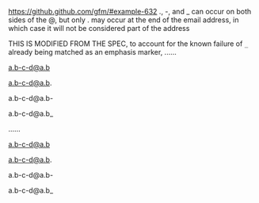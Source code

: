 https://github.github.com/gfm/#example-632
., -, and _ can occur on both sides of the @, but only . may occur at the end of the email address, in which case it will not be considered part of the address

THIS IS MODIFIED FROM THE SPEC, to account for the known failure of `_` already being matched as an emphasis marker,
......

a.b-c-d@a.b

a.b-c-d@a.b.

a.b-c-d@a.b-

a.b-c-d@a.b_

......

<p data-sourcepos="1:1-1:11"><a data-sourcepos="1:1-1:11" href="mailto:a.b-c-d@a.b">a.b-c-d@a.b</a></p>
<p data-sourcepos="3:1-3:12"><a data-sourcepos="3:1-3:11" href="mailto:a.b-c-d@a.b">a.b-c-d@a.b</a>.</p>
<p data-sourcepos="5:1-5:12">a.b-c-d@a.b-</p>
<p data-sourcepos="7:1-7:12">a.b-c-d@a.b_</p>
